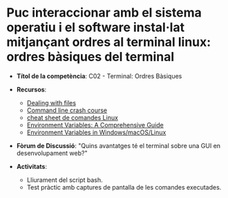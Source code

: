 # Puc interaccionar amb el sistema operatiu i el software instal·lat mitjançant ordres al terminal linux: ordres bàsiques del terminal

- **Títol de la competència**: C02 - Terminal: Ordres Bàsiques
- **Recursos**:
    - [Dealing with files](https://developer.mozilla.org/en-US/docs/Learn_web_development/Getting_started/Environment_setup/Dealing_with_files)
    - [Command line crash course](https://developer.mozilla.org/en-US/docs/Learn_web_development/Getting_started/Environment_setup/Command_line)
    - [cheat sheet de comandes Linux](https://tldr.sh/)
    - [Environment Variables: A Comprehensive Guide](https://dev.to/pizofreude/environment-variables-a-comprehensive-guide-34dg)
    - [Environment Variables in Windows/macOS/Linux](https://www3.ntu.edu.sg/home/ehchua/programming/howto/Environment_Variables.html)

- **Fòrum de Discussió**: "Quins avantatges té el terminal sobre una GUI en desenvolupament web?"
- **Activitats**:
    - Lliurament del script bash.
    - Test pràctic amb captures de pantalla de les comandes executades.